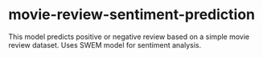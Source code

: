 # movie-review-sentiment-prediction

This model predicts positive or negative review based on a simple movie review dataset. Uses SWEM model for sentiment analysis.
